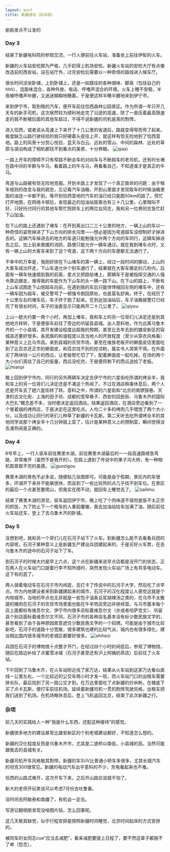 ```yaml
---
layout: post
title: 新疆游记（后半段）
---
```

偷偷发点不让发的
### Day 3
结束了新疆电科院的参观交流，一行人便前往火车站，准备坐上前往伊犁的火车。

新疆的火车站安检颇为严格，几乎赶得上机场安检。新疆火车站的安检大厅有点像改造前的西安站，设在站厅外，过完安检后需要以一种奇怪的路线进入候车厅。

很长时间没坐卧铺，上到卧铺上，还是一如既往的各种烟味、脚臭（包括自己的hhh）、泡面味混合，各种外放、电话、呼噜声混合的环境。火车上睡不安稳，半夜被呼噜声吵醒，又迷迷糊糊地睡着。于是便这样半睡半醒地来到伊宁市。

来到伊宁市，取到租的汽车，便开车前往恰西森林公园景区。作为所谓一年只开几天车的新手司机，这次居然较为顺利地走完了沿途的高速，除了一直压着最高限速走的我不断被后面的其他车超过，不得不说新疆的司机是真的剽悍。

进入恰西，或者说从高速上下来开了十几公里的省道后，路就变得窄而弯了起来。极度缺乏山路行驶经验的我只好硬着头皮往上开，就这样有惊无险地到了恰西营地。路上的风景十分赏心悦目，蓝天与白云、远处的雪山、中间的森林、近处的草原与湖泊构成了相机都找不到重点的美景，十分养眼。
![qiaxi](pictures/20240611_xinjiang/qiaxi.jpg)

一路上开车的障碍不只有窄路不断会车的对向车与不断超车的老司机，还有时长堵在路中间的羊群与牛马，看着路上的牛与马，再看看自己，不知道谁才是真正的牛马。

弯道与山路被有惊无险地克服。开到半路上才发现了一个真正致命的问题：由于租车规则的改变与我的疏忽，忘记看汽车油箱，开到山里面才发现取车的时候油箱里面的油连一半都不到，等开到恰西营地时汽车的油已经只能跑50km的路了。慌忙打开地图，在网络卡顿后，发现最近的加油站距离也有三十几公里。心里暗叫不好，只好托付同行的其他车帮忙照顾车上的两位女同志，我和另一位男同志急忙赶下山加油。

在下山的路上还遇到了堵车：在开到离出口二三十公里的地方，一辆上山的车以一种奇怪的姿势掉进了下山方向的排水沟里——想必是因为弯道超车没控制好才掉进去的。这辆汽车掉进去的地方的车道只能勉强允许两个方向的车同行，这辆车掉进去之后，加上前来救援的消防，路便只能允许一辆车通过。就在我到堵车点时，又有一辆上山的大客车来到了这个弯道，这下两个方向的车便都无法通行了。

不幸中的万幸是，我刚好排在下山堵车的第一辆上，经过一段时间的挪动，上山的大客车成功开走，下山车道允许个别车通行了，结果就在大客车挪走的几秒内，后面有一辆车快速插到我的前面，差点又把路给堵上。那辆车于是被指挥交通的人强令靠边挪走，难得我的车能作为下山车的头一辆一路下山。在下山的路上，不断有上山车试图走下山侧超车向前，在遇到我的车后只能悻悻缩回左侧的堵车中，还有一辆车因为超车，被交警骂了一顿强令倒回原处，也是莫名舒爽。终于，在经历了十公里左右的堵车后，车子终于跑了起来。在到达加油站后，车子油箱报警灯已经亮了有很长时间，车子的油表显示只能再开二十几公里了。
![qiyou](pictures/20240611_xinjiang/qiyou.jpg)

上山一趟大约要一两个小时，再加上堵车，我和车上的另一位哥们儿决定还是到其他地方转转，于是便驱车前往了旁边的巩留县县城。出人意料地，作为远离乌鲁木齐的一个小县城，其开发建设程度远超我的预期，甚至比去年去到的雄安新区的容城县还要好很多。各民族的和谐程度以及当地人的开放程度（至少从穿衣风格看）某种意义上比乌市高。来到县城的农贸市场，甚至在维族老板开的擀面皮店里面吃到了比百京还正宗的擀面皮，和百京找不到的挖凉粉，属实令人哭笑不得。在外面买了两块钱一公斤的西瓜，让老板帮忙切了下，配着擀面皮一起吃掉。在场的两个大小伙们高估了自己的饭量，西瓜没吃完，于是便将剩下的西瓜送给了老板。
![mianpi](pictures/20240611_xinjiang/mianpi.jpg)

晚上回到伊宁市内，同行的另外两辆车决定去伊宁市的六星街吃所谓的烤全羊，我和车上的另一位哥们儿决定还是不凑这个热闹了。不过在酒店稍事休息后，两个人还是开车去了趟六星街转了转。意料之中，所谓的六星街和“北京的南锣鼓巷、天津的古文化街、上海的田子坊、成都的宽窄巷子、西安的回民街、乌鲁木齐的国际大巴扎”概念差不多，当时便决定返回酒店。结果返回酒店，在酒店旁边看到了一个冒着烟的烤肉店，于是决定在这里吃点。人均二十多的烤肉几乎喂饱了两个大小伙，以及成功让同行的哥们儿种草了新疆的卡瓦斯。第二天听去吃所谓烤全羊的其他同学说那个烤全羊十几分钟就上菜了，估计是某种意义上的预制菜，瞬间觉得没去凑热闹是正确的。
### Day 4
8号早上，一行人驱车前往赛里木湖。前往赛里木湖最后的一一段高速路坡急弯陡，异常难开（虽然不是我开的）。在路上遇到了传说中的果子沟大桥，有一种相机取景取不完的美感。
![guozigou](pictures/20240611_xinjiang/guozigou.jpg)

赛里木湖的景色不必多说，随便贴几张图即可。可能是由于假期，景区内的车很多，环湖开下来并不能飙很快，而且到了一些比较热的点几乎找不到车位。在景区的最后一个点甚至要爬山，但我实在爬不动，就回车上睡觉去了。
![sailimu](pictures/20240611_xinjiang/sailimu.jpg)

结束了赛里木湖的游览，驱车返回伊宁市，晚上吃了个肉味道不错但是饭不太正宗的抓饭，为了防止下一个租车的人重蹈覆辙，我去加油站给车加满了油，随后前往火车站还车，登上了去乌鲁木齐的卧铺。
### Day 5
没想到吧，我和另一个哥们儿在石河子站下了火车。到新疆怎么能不去看看兵团的内容呢，石河子某种意义上是新疆生产建设兵团建起来的，于是买好火车票，在去乌鲁木齐的途中的石河子站下了车。

到石河子的时候大约是早上六点，这个点在新疆来说早点店都是没开门的状态，正在两人在火车站门口提着行李不知所措时，突然发现火车站广场上有共享电动车。这下有的逛了。

两人骑着电动车在石河子市内闲逛，去打卡了传说中的石河子大学，然后吃了点早点。作为内地建设者来到新疆建起来的城市，石河子的汉化程度让人感觉这就是个内地城市，当地的早点也无非就是一些包子油条豆浆胡辣汤之类的，在乌市不太敢提的猪肉在石河子的农贸市场里面也能在牛羊肉店旁边并排经营。与乌市基本每个店上面都标有维吾尔文、伊宁市内很多店标着维吾尔文（亦或者哈萨克文）、巩留县个别店面标着维吾尔文不同，石河子市的各种店名基本没有标少数民族文字的，甚至看到了由于各种原因故意遮住少数民族文字的一个招牌。可能是由于城市比较新吧，石河子的道路十分宽敞，很多建筑也建的比较气派，城内也有很多绿化，建设相比国内很多城市的老城区都要好很多。
![shihezi](pictures/20240611_xinjiang/shihezi.jpg)

兵团在石河子的博物馆十点整才开门，在经过四个小时的闲逛后，参观了博物馆，随后在路边补给了点蜜雪冰城（石河子甚至还有沪上阿姨奶茶店）后前往了火车站。

下午回到了乌鲁木齐，在火车站附近找了家万达，结果从火车站到这家万达看似直线一公里左右，一个比较近的公交车两小时才发一班，而火车站门口的出租车需要排长队，最后找到了另一路公交才到。在万达里面吃了点新疆的炒米粉，在楼底下买了点卡瓦斯，便打车前往机场。延续着新疆司机一贯的剽悍驾驶风格，出租车把我们送到了机场。在机场略休息后，登上飞机返回北京，结束了此次新疆之行。
### 杂项
前几天的实践给人一种“我是什么东西，还配这种接待”的感觉。

新疆很多地方的建设甚至比雄安新区的个别老城建设都好，不知道怎么想的。

新疆的汉化程度反而是乌鲁木齐市，尤其是二道桥以南低，小县城的高。当然可能跟我去的县城有关。

新疆司机开车风格极其剽悍。新疆的车SUV比普通小轿车多很多，尤其长城汽车的坦克300很常见。新疆的电动汽车出乎意料的不少，充电看起来也不难。

恰西的山路忒难开，这次开车下来，之后开山路应该就不怕了。

新大的老师开玩笑说可以考虑7月份去吐鲁番。

没时间去阿勒泰和南疆了，有机会一定去。

写游记翻相册发现没啥图片贴，怎么回事呢。

这几天极其缺觉，似乎行程安排是按照新疆时间睡觉，北京时间起床的方式安排的。

被同车的女同志cue“应当去减肥”，看来减肥要提上日程了，要不然这辈子都脱不了单（怨念）。
